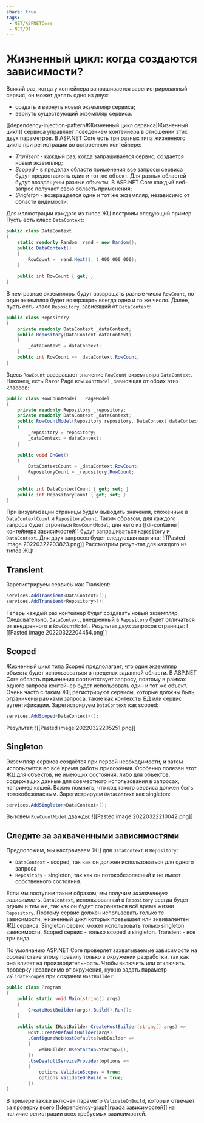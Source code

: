 ```yaml
---
share: true
tags:
 - NET/ASPNETCore
 - NET/DI
---
```

# Жизненный цикл: когда создаются зависимости?
Всякий раз, когда у контейнера запрашивается зарегистрированный сервис, он может делать одно из двух:
- создать и вернуть новый экземпляр сервиса;
- вернуть существующий экземпляр сервиса.

[[dependency-injection-pattern#Жизненный цикл сервиса|Жизненный цикл]] сервиса управляет поведением контейнера в отношении этих двух параметров.
В ASP.NET Core есть три разных типа жизненного цикла при регистрации во встроенном контейнере:
- *Tranisent* - каждый раз, когда запрашивается сервис, создается новый экземпляр;
- *Scoped* - в пределах области применения все запросы сервиса будут предоставлять один и тот же объект. Для разных областей будут возвращены разные объекты. В ASP.NET Core каждый веб-запрос получает свою область применения;
- *Singleton* - возвращается один и тот же экземпляр, независимо от области видимости.

Для иллюстрации каждого из типов ЖЦ построим следующий пример. Пусть есть  класс `DataContext`:
```csharp
public class DataContext
{
	static readonly Random _rand = new Random();
	public DataContext()
	{
		RowCount = _rand.Next(1, 1_000_000_000);
	}
	
	public int RowCount { get; }
}
```
В нем разные экземпляры будут возвращать разные числа `RowCount`, но один экземпляр будет возвращать всегда одно и то же число.
Далее, пусть есть класс `Repository`, зависящий от `DataContext`:
```csharp
public class Repository
{
	private readonly DataContext _dataContext;
	public Repository(DataContext dataContext)
	{
		_dataContext = dataContext;
	}
	public int RowCount => _dataContext.RowCount;
}
```
Здесь `RowCount` возвращает значение `RowCount` экземпляра `DataContext`.
Наконец, есть Razor Page `RowCountModel`, зависящая от обоих этих классов:
```csharp
public class RowCountModel : PageModel
{
	private readonly Repository _repository;
	private readonly DataContext _dataContext;
	public RowCountModel(Repository repository, DataContext dataContext)
	{
		_repository = repository;
		_dataContext = dataContext;
	}
	
	public void OnGet()
	{
		DataContextCount = _dataContext.RowCount;
		RepositoryCount = _repository.RowCount;
	}
	
	public int DataContextCount { get; set; }
	public int RepositoryCount { get; set; }
}
```
При визуализации страницы будем выводить значения, сложенные в `DataContextCount` и `RepositoryCount`.
Таким образом, для каждого запроса будет строиться `RowCountModel`, для чего из [[di-container|контейнера зависимостей]] будут запрашиваться `Repository` и `DataContext`. Для двух запросов будет следующая картина:
![[Pasted image 20220322203823.png]]
Рассмотрим результат для каждого из типов ЖЦ:
## Transient
Зарегистрируем сервисы как Transient:
```csharp
services.AddTransient<DataContext>();
services.AddTransient<Repository>();
```
Теперь каждый раз контейнер будет создавать новый экземпляр. Следовательно, `DataContext`, внедренный в `Repository` будет отличаться от внедренного в `RowCountModel`.
Результат двух запросов страницы:
![[Pasted image 20220322204454.png]]
## Scoped
Жизненный цикл типа Scoped предполагает, что один экземпляр объекта будет использоваться в пределах заданной области. В ASP.NET Core область применения соответствует запросу, поэтому в рамках одного запроса контейнер будет использовать один и тот же объект. Очень часто с таким ЖЦ регистрируют сервисы, которые должны быть ограничены рамками запроса, такие как контексты БД или сервис аутентификации.
Зарегистрируем `DataContext` как scoped:
```csharp
services.AddScoped<DataContext>();
```
Результат:
![[Pasted image 20220322205251.png]]
## Singleton
Экземпляр сервиса создаётся при первой необходимости, и затем используется во всё время работы приложения. Особенно полезен этот ЖЦ для объектов, не имеющих состояния, либо для объектов, содержащих данные для совместного использования в запросах, например кэшей. Важно помнить, что код такого сервиса должен быть потокобезопасным.
Зарегистрируем `DataContext` как singleton:
```csharp
services.AddSingleton<DataContext>();
```
Вызовем `RowCountModel` дважды:
![[Pasted image 20220322210042.png]]

## Следите за захваченными зависимостями
Предположим, мы настраиваем ЖЦ для `DataContext` и `Repository`:
- `DataContext` - scoped, так как он должен использоваться для одного запроса
- `Repository` - singleton, так как он потокобезопасный и не имеет собственного состояния.

Если мы поступим таким образом, мы получим *захваченную зависимость*. `DataContext`, использованный в `Repository` всегда будет одним и тем же, так как он будет сохраняться всё время жизни `Repository`.
Поэтому сервис должен использовать только те зависимости, жизненный цикл которых превышает или эквивалентен ЖЦ сервиса. Singleton сервис может использовать только singleton зависимости. Scoped сервис - только scoped и singleton. Transient - все три вида.

По умолчанию ASP.NET Core проверяет захватываемые зависимости на соответствие этому правилу только в окружении разработки, так как она влияет на производительность. Чтобы включить или отключить проверку независимо от окружения, нужно задать параметр `ValidateScopes` при создании `HostBuilder`:
```csharp
public class Program
{
	public static void Main(string[] args)
	{
		CreateHostBuilder(args).Build().Run();
	}
	
	public static IHostBuilder CreateHostBuilder(string[] args) =>
		Host.CreateDefaultBuilder(args)
		.ConfigureWebHostDefaults(webBuilder =>
		{
			webBuilder.UseStartup<Startup>();
		})
		.UseDeafultServiceProvider(options =>
		{
			options.ValidateScopes = true;
			options.ValidateOnBuild = true;
		})
}
```
В примере также включен параметр `ValidateOnBuild`, который отвечает за проверку всего [[dependency-graph|графа зависимостей]] на наличие регистрации всех требуемых зависимостей.
